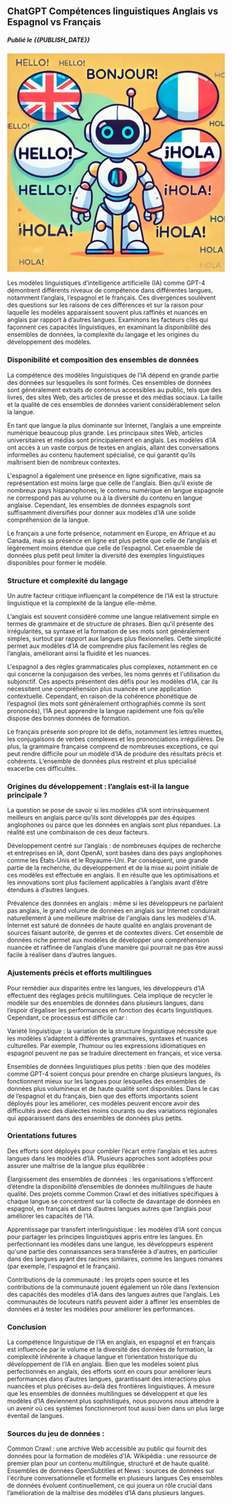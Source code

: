 ## ChatGPT Compétences linguistiques Anglais vs Espagnol vs Français

##### Publié le {{PUBLISH_DATE}}

<!-- TITLE_IMAGE -->

![Image créée par ChatGPT, OpenAI. 7 octobre 2024](../../images/chatgpt_in_other_languages_title_img.webp)


Les modèles linguistiques d’intelligence artificielle (IA) comme GPT-4 démontrent différents niveaux de compétence dans différentes langues, notamment l’anglais, l’espagnol et le français. Ces divergences soulèvent des questions sur les raisons de ces différences et sur la raison pour laquelle les modèles apparaissent souvent plus raffinés et nuancés en anglais par rapport à d’autres langues. Examinons les facteurs clés qui façonnent ces capacités linguistiques, en examinant la disponibilité des ensembles de données, la complexité du langage et les origines du développement des modèles.


### Disponibilité et composition des ensembles de données

La compétence des modèles linguistiques de l’IA dépend en grande partie des données sur lesquelles ils sont formés. Ces ensembles de données sont généralement extraits de contenus accessibles au public, tels que des livres, des sites Web, des articles de presse et des médias sociaux. La taille et la qualité de ces ensembles de données varient considérablement selon la langue.

En tant que langue la plus dominante sur Internet, l’anglais a une empreinte numérique beaucoup plus grande. Les principaux sites Web, articles universitaires et médias sont principalement en anglais. Les modèles d’IA ont accès à un vaste corpus de textes en anglais, allant des conversations informelles au contenu hautement spécialisé, ce qui garantit qu’ils maîtrisent bien de nombreux contextes.

L'espagnol a également une présence en ligne significative, mais sa représentation est moins large que celle de l'anglais. Bien qu’il existe de nombreux pays hispanophones, le contenu numérique en langue espagnole ne correspond pas au volume ou à la diversité du contenu en langue anglaise. Cependant, les ensembles de données espagnols sont suffisamment diversifiés pour donner aux modèles d’IA une solide compréhension de la langue.

Le français a une forte présence, notamment en Europe, en Afrique et au Canada, mais sa présence en ligne est plus petite que celle de l’anglais et légèrement moins étendue que celle de l’espagnol. Cet ensemble de données plus petit peut limiter la diversité des exemples linguistiques disponibles pour former le modèle.

### Structure et complexité du langage
Un autre facteur critique influençant la compétence de l’IA est la structure linguistique et la complexité de la langue elle-même.

L’anglais est souvent considéré comme une langue relativement simple en termes de grammaire et de structure de phrases. Bien qu'il présente des irrégularités, sa syntaxe et la formation de ses mots sont généralement simples, surtout par rapport aux langues plus flexionnelles. Cette simplicité permet aux modèles d’IA de comprendre plus facilement les règles de l’anglais, améliorant ainsi la fluidité et les nuances.

L'espagnol a des règles grammaticales plus complexes, notamment en ce qui concerne la conjugaison des verbes, les noms genrés et l'utilisation du subjonctif. Ces aspects présentent des défis pour les modèles d’IA, car ils nécessitent une compréhension plus nuancée et une application contextuelle. Cependant, en raison de la cohérence phonétique de l’espagnol (les mots sont généralement orthographiés comme ils sont prononcés), l’IA peut apprendre la langue rapidement une fois qu’elle dispose des bonnes données de formation.

Le français présente son propre lot de défis, notamment les lettres muettes, les conjugaisons de verbes complexes et les prononciations irrégulières. De plus, la grammaire française comprend de nombreuses exceptions, ce qui peut rendre difficile pour un modèle d’IA de produire des résultats précis et cohérents. L’ensemble de données plus restreint et plus spécialisé exacerbe ces difficultés.

### Origines du développement : l’anglais est-il la langue principale ?
La question se pose de savoir si les modèles d’IA sont intrinsèquement meilleurs en anglais parce qu’ils sont développés par des équipes anglophones ou parce que les données en anglais sont plus répandues. La réalité est une combinaison de ces deux facteurs.

Développement centré sur l’anglais : de nombreuses équipes de recherche et entreprises en IA, dont OpenAI, sont basées dans des pays anglophones comme les États-Unis et le Royaume-Uni. Par conséquent, une grande partie de la recherche, du développement et de la mise au point initiale de ces modèles est effectuée en anglais. Il en résulte que les optimisations et les innovations sont plus facilement applicables à l’anglais avant d’être étendues à d’autres langues.

Prévalence des données en anglais : même si les développeurs ne parlaient pas anglais, le grand volume de données en anglais sur Internet conduirait naturellement à une meilleure maîtrise de l'anglais dans les modèles d'IA. Internet est saturé de données de haute qualité en anglais provenant de sources faisant autorité, de genres et de contextes divers. Cet ensemble de données riche permet aux modèles de développer une compréhension nuancée et raffinée de l’anglais d’une manière qui pourrait ne pas être aussi facile à réaliser dans d’autres langues.

### Ajustements précis et efforts multilingues
Pour remédier aux disparités entre les langues, les développeurs d’IA effectuent des réglages précis multilingues. Cela implique de recycler le modèle sur des ensembles de données dans plusieurs langues, dans l’espoir d’égaliser les performances en fonction des écarts linguistiques. Cependant, ce processus est difficile car :

Variété linguistique : la variation de la structure linguistique nécessite que les modèles s’adaptent à différentes grammaires, syntaxes et nuances culturelles. Par exemple, l’humour ou les expressions idiomatiques en espagnol peuvent ne pas se traduire directement en français, et vice versa.

Ensembles de données linguistiques plus petits : bien que des modèles comme GPT-4 soient conçus pour prendre en charge plusieurs langues, ils fonctionnent mieux sur les langues pour lesquelles des ensembles de données plus volumineux et de haute qualité sont disponibles. Dans le cas de l’espagnol et du français, bien que des efforts importants soient déployés pour les améliorer, ces modèles peuvent encore avoir des difficultés avec des dialectes moins courants ou des variations régionales qui apparaissent dans des ensembles de données plus petits.

### Orientations futures
Des efforts sont déployés pour combler l’écart entre l’anglais et les autres langues dans les modèles d’IA. Plusieurs approches sont adoptées pour assurer une maîtrise de la langue plus équilibrée :

Élargissement des ensembles de données : les organisations s’efforcent d’étendre la disponibilité d’ensembles de données multilingues de haute qualité. Des projets comme Common Crawl et des initiatives spécifiques à chaque langue se concentrent sur la collecte de davantage de données en espagnol, en français et dans d’autres langues autres que l’anglais pour améliorer les capacités de l’IA.

Apprentissage par transfert interlinguistique : les modèles d’IA sont conçus pour partager les principes linguistiques appris entre les langues. En perfectionnant les modèles dans une langue, les développeurs espèrent qu'une partie des connaissances sera transférée à d'autres, en particulier dans des langues ayant des racines similaires, comme les langues romanes (par exemple, l'espagnol et le français).

Contributions de la communauté : les projets open source et les contributions de la communauté jouent également un rôle dans l’extension des capacités des modèles d’IA dans des langues autres que l’anglais. Les communautés de locuteurs natifs peuvent aider à affiner les ensembles de données et à tester les modèles pour améliorer les performances.

### Conclusion
La compétence linguistique de l’IA en anglais, en espagnol et en français est influencée par le volume et la diversité des données de formation, la complexité inhérente à chaque langue et l’orientation historique du développement de l’IA en anglais. Bien que les modèles soient plus perfectionnés en anglais, des efforts sont en cours pour améliorer leurs performances dans d’autres langues, garantissant des interactions plus nuancées et plus précises au-delà des frontières linguistiques. À mesure que les ensembles de données multilingues se développent et que les modèles d’IA deviennent plus sophistiqués, nous pouvons nous attendre à un avenir où ces systèmes fonctionneront tout aussi bien dans un plus large éventail de langues.

### Sources du jeu de données :
Common Crawl : une archive Web accessible au public qui fournit des données pour la formation de modèles d'IA.
Wikipédia : une ressource de premier plan pour un contenu multilingue, structuré et de haute qualité.
Ensembles de données OpenSubtitles et News : sources de données sur l'écriture conversationnelle et formelle en plusieurs langues
Ces ensembles de données évoluent continuellement, ce qui jouera un rôle crucial dans l’amélioration de la maîtrise des modèles d’IA dans plusieurs langues.
